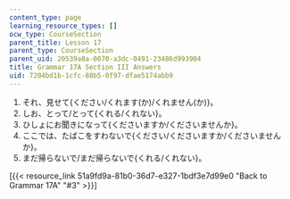 ```yaml
---
content_type: page
learning_resource_types: []
ocw_type: CourseSection
parent_title: Lesson 17
parent_type: CourseSection
parent_uid: 20539a8a-0070-a3dc-0491-23486d993904
title: Grammar 17A Section III Answers
uid: 7204bd1b-1cfc-88b5-0f97-dfae5174abb9
---
```


1.  それ、見せて{ください/くれます(か)/くれません(か)}。
2.  しお、とって/とって{くれる/くれない}。
3.  ひしょにお聞きになって{くださいますか/くださいませんか}。
4.  ここでは、たばこをすわないで{ください/くださいますか/くださいませんか}。
5.  まだ帰らないで/まだ帰らないで{くれる/くれない}。

\[{{< resource_link 51a9fd9a-81b0-36d7-e327-1bdf3e7d99e0 "Back to Grammar 17A" "#3" >}}\]